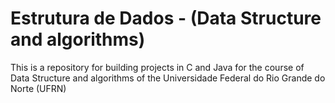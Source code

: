 # Estrutura de Dados - (Data Structure and algorithms)
This is a repository for building projects in C and Java for the course of Data Structure and algorithms of the Universidade Federal do Rio Grande do Norte (UFRN)
